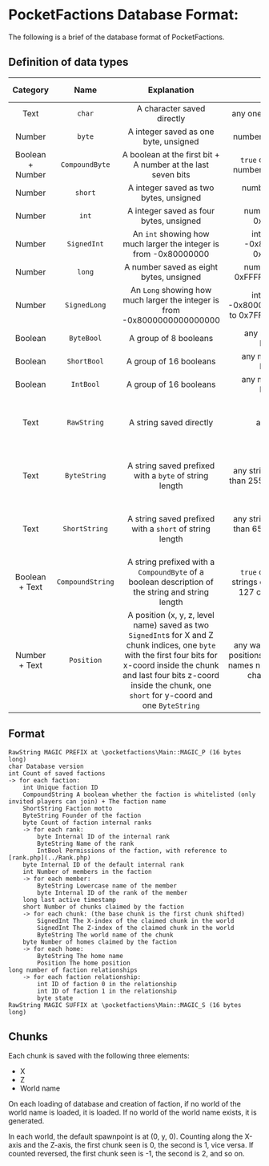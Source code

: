 PocketFactions Database Format:
===
The following is a brief of the database format of PocketFactions.

## Definition of data types
| Category | Name | Explanation | Range | Length (byte(s)) |
| :---: | :---: | :---: | :---: | :---: |
| Text | `char` | A character saved directly | any one-byte character | 1 |
| Number | `byte` | A integer saved as one byte, unsigned | numbers from 0 to 255 | 1 |
| Boolean + Number | `CompoundByte` | A boolean at the first bit + A number at the last seven bits | `true` or `false` + Any numbers from 0 to 127 | 1 |
| Number | `short` | A integer saved as two bytes, unsigned | numbers from 0 to 65535 | 2 |
| Number | `int` | A integer saved as four bytes, unsigned | number from 0 to 0xFFFFFFFF | 4 |
| Number | `SignedInt` | An `int` showing how much larger the integer is from -0x80000000 | integers from -0x80000000 to 0x7FFFFFFF | 4
| Number | `long` | A number saved as eight bytes, unsigned | number from 0 to 0xFFFFFFFFFFFFFFFF | 8 |
| Number | `SignedLong` | An `Long` showing how much larger the integer is from -0x8000000000000000 | integers from -0x8000000000000000 to 0x7FFFFFFFFFFFFFFF | 8
| Boolean | `ByteBool` | A group of 8 booleans | any matches of 8 booleans | 1 |
| Boolean | `ShortBool` | A group of 16 booleans | any matches of 16 booleans | 2 |
| Boolean | `IntBool` | A group of 16 booleans | any matches of 32 booleans | 4 |
| Text | `RawString` | A string saved directly | any strings | The number of characters in the string |
| Text | `ByteString` | A string saved prefixed with a `byte` of string length | any strings of not more than 255 characters long | 1 + The number of characters in the string |
| Text | `ShortString` | A string saved prefixed with a `short` of string length | any strings of not more than 65535 characters long | 2 + The number of characters in the string |
| Boolean + Text | `CompoundString` | A string prefixed with a `CompoundByte` of a boolean description of the string and string length | `true` or `false` + Any strings of not more than 127 characters long | 1 + The number of characters in the string |
| Number + Text | `Position` | A position (x, y, z, level name) saved as two `SignedInt`s for X and Z chunk indices, one `byte` with the first four bits for x-coord inside the chunk and last four bits z-coord inside the chunk, one `short` for y-coord and one `ByteString` | any walk-in-able valid positions in any worlds of names not more than 255 characters long | 12 + The number of characters in the world name |

## Format
```
RawString MAGIC PREFIX at \pocketfactions\Main::MAGIC_P (16 bytes long)
char Database version
int Count of saved factions
-> for each faction:
    int Unique faction ID
    CompoundString A boolean whether the faction is whitelisted (only invited players can join) + The faction name
    ShortString Faction motto
    ByteString Founder of the faction
    byte Count of faction internal ranks
    -> for each rank:
        byte Internal ID of the internal rank
        ByteString Name of the rank
        IntBool Permissions of the faction, with reference to [rank.php](../Rank.php)
    byte Internal ID of the default internal rank
    int Number of members in the faction
    -> for each member:
        ByteString Lowercase name of the member
        byte Internal ID of the rank of the member
    long last active timestamp
    short Number of chunks claimed by the faction
    -> for each chunk: (the base chunk is the first chunk shifted)
        SignedInt The X-index of the claimed chunk in the world
        SignedInt The Z-index of the claimed chunk in the world
        ByteString The world name of the chunk
    byte Number of homes claimed by the faction
    -> for each home:
        ByteString The home name
        Position The home position
long number of faction relationships
    -> for each faction relationship:
        int ID of faction 0 in the relationship
        int ID of faction 1 in the relationship
        byte state
RawString MAGIC SUFFIX at \pocketfactions\Main::MAGIC_S (16 bytes long)
```

## Chunks
Each chunk is saved with the following three elements:
* X
* Z
* World name

On each loading of database and creation of faction, if no world of the world name is loaded, it is loaded. If no world of the world name exists, it is generated.

In each world, the default spawnpoint is at (0, y, 0). Counting along the X-axis and the Z-axis, the first chunk seen is 0, the second is 1, vice versa. If counted reversed, the first chunk seen is -1, the second is 2, and so on.
